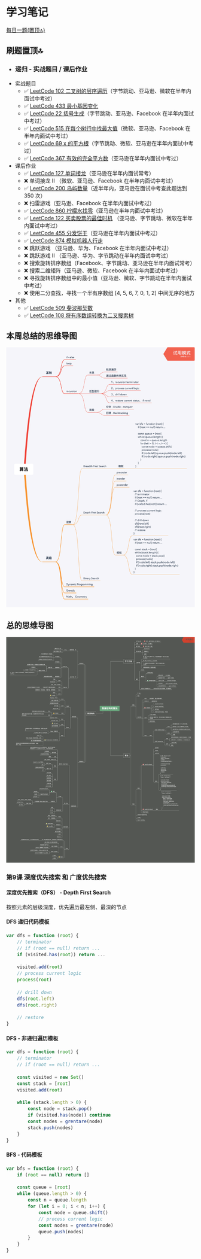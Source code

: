 # 学习笔记

[每日一题(置顶🔝)](../questions/README.md)

## 刷题置顶🔝
* ### 递归 - 实战题目 / 课后作业
* 实战题目
    * ✅ [LeetCode 102 二叉树的层序遍历](./Day1/README.md#1)（字节跳动、亚马逊、微软在半年内面试中考过）
    * ✅ [LeetCode 433 最小基因变化](./Day4/README.md#2)
    * ✅ [LeetCode 22 括号生成](../Week_03/Day1/README.md#1)（字节跳动、亚马逊、Facebook 在半年内面试中考过）
    * ✅ [LeetCode 515 在每个树行中找最大值](./Day2/README.md#2)（微软、亚马逊、Facebook 在半年内面试中考过）
    * ✅ [LeetCode 69 x 的平方根](./Day2/README.md#1)（字节跳动、微软、亚马逊在半年内面试中考过）
    * ✅ [LeetCode 367 有效的完全平方数](./Day2/README.md#3)（亚马逊在半年内面试中考过）
* 课后作业
    * ✅ [LeetCode 127 单词接龙](./Day3/README.md#1)（亚马逊在半年内面试常考）
    * ❌ 单词接龙 II （微软、亚马逊、Facebook 在半年内面试中考过）
    * ✅ [LeetCode 200 岛屿数量](../Week_02/Day5/README.md#1)（近半年内，亚马逊在面试中考查此题达到 350 次）
    * ❌ 扫雷游戏（亚马逊、Facebook 在半年内面试中考过）
    * ✅ [LeetCode 860 柠檬水找零](../questions/leetcode.860.md)（亚马逊在半年内面试中考过）
    * ✅ [LeetCode 122 买卖股票的最佳时机](../questions/leetcode.122.md) （亚马逊、字节跳动、微软在半年内面试中考过）
    * ✅ [LeetCode 455 分发饼干](./Day4/README.md#4)（亚马逊在半年内面试中考过）
    * ✅ [LeetCode 874 模拟机器人行走](./Day5/README.md#1)
    * ❌ 跳跃游戏 （亚马逊、华为、Facebook 在半年内面试中考过）
    * ❌ 跳跃游戏 II （亚马逊、华为、字节跳动在半年内面试中考过）
    * ❌ 搜索旋转排序数组（Facebook、字节跳动、亚马逊在半年内面试常考）
    * ❌ 搜索二维矩阵（亚马逊、微软、Facebook 在半年内面试中考过）
    * ❌ 寻找旋转排序数组中的最小值（亚马逊、微软、字节跳动在半年内面试中考过）
    * ❌ 使用二分查找，寻找一个半有序数组 [4, 5, 6, 7, 0, 1, 2] 中间无序的地方
* 其他
  * ✅ [LeetCode 509 斐波那契数](../questions/leetcode.509.md)
  * ✅ [LeetCode 108 将有序数组转换为二叉搜索树](../questions/leetcode.509.md)

## 本周总结的思维导图
![dfs_bfs](./dfs_bfs.png)

## 总的思维导图
![data_structure_and_algorithm](./data_structure_and_algorithm.png)

### 第9课 深度优先搜索 和 广度优先搜索

#### 深度优先搜索（DFS） - Depth First Search

按照元素的层级深度，优先遍历最左侧、最深的节点

#### DFS 递归代码模板

```javascript
var dfs = function (root) {
    // terminator
    // if (root == null) return ...
    if (visited.has(root)) return ...

    visited.add(root)
    // process current logic
    process(root)

    // drill down
    dfs(root.left)
    dfs(root.right)

    // restore
}
```

#### DFS - 非递归遍历模板

```javascript
var dfs = function (root) {
    // terminator
    // if (root == null) return ...

    const visited = new Set()
    const stack = [root]
    visited.add(root)

    while (stack.length > 0) {
        const node = stack.pop()
        if (visited.has(node)) continue
        const nodes = grentare(node)
        stack.push(nodes)
    }
}
```


#### BFS - 代码模板

```javascript
var bfs = function (root) {
    if (root == null) return []

    const queue = [root] 
    while (queue.length > 0) {
        const n = queue.length
        for (let i = 0; i < n; i++) {
            const node = queue.shift()
            // process current logic
            const nodes = grentare(node)
            queue.push(nodes)
        }
    }
}
```
